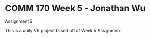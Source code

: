 # COMM 170 Week 5 - Jonathan Wu
Assignment 5

This is a unity VR project based off of Week 5 Assignment
